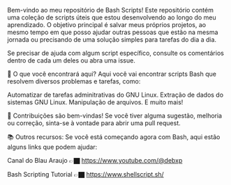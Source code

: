 Bem-vindo ao meu repositório de Bash Scripts! Este repositório contém uma coleção de scripts úteis que estou desenvolvendo ao longo do meu aprendizado. O objetivo principal é salvar meus próprios projetos, ao mesmo tempo em que posso ajudar outras pessoas que estão na mesma jornada ou precisando de uma solução simples para tarefas do dia a dia.

Se precisar de ajuda com algum script específico, consulte os comentários dentro de cada um deles ou abra uma issue.

🚀 O que você encontrará aqui? Aqui você vai encontrar scripts Bash que resolvem diversos problemas e tarefas, como:

Automatizar de tarefas adminitrativas do GNU Linux.
Extração de dados do sistemas GNU Linux.
Manipulação de arquivos.
E muito mais!

📝 Contribuições são bem-vindas! Se você tiver alguma sugestão, melhoria ou correção, sinta-se à vontade para abrir uma pull request.

📚 Outros recursos: Se você está começando agora com Bash, aqui estão alguns links que podem ajudar:

Canal do Blau Araujo 👉🏿 https://www.youtube.com/@debxp

Bash Scripting Tutorial 👉🏿 https://www.shellscript.sh/
